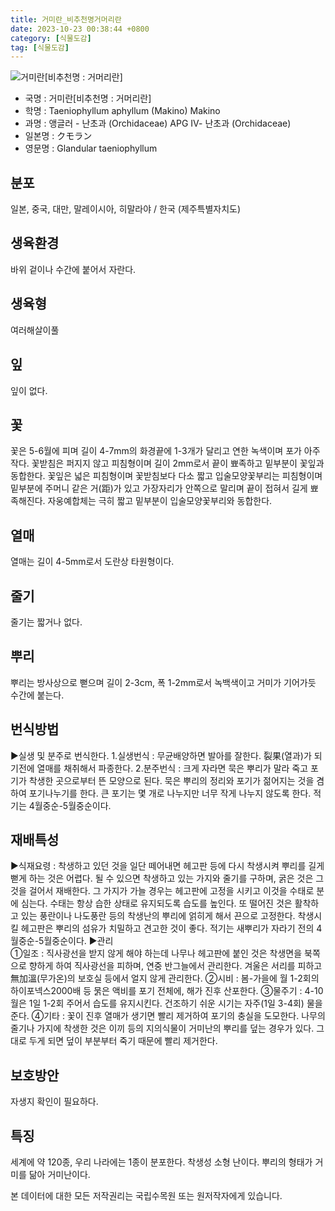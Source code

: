 ```yaml
---
title: 거미란_비추천명거머리란
date: 2023-10-23 00:38:44 +0800
category: [식물도감]
tag: [식물도감]
---
```




![거미란[비추천명 : 거머리란]](/fileUpload/plants/basic/Orchidaceae/Taeniophyllum/6415/1_th2.JPG)
- 국명 : 거미란[비추천명 : 거머리란]
- 학명 : Taeniophyllum aphyllum (Makino) Makino
- 과명 : 앵글러 - 난초과 (Orchidaceae) APG Ⅳ- 난초과 (Orchidaceae)
- 일본명 : クモラン
- 영문명 : Glandular taeniophyllum


## 분포
일본, 중국, 대만, 말레이시아, 히말라야 / 한국 (제주특별자치도) 
## 생육환경
바위 겉이나 수간에 붙어서 자란다.
## 생육형
여러해살이풀
## 잎
잎이 없다.
## 꽃
꽃은 5-6월에 피며 길이 4-7mm의 화경끝에 1-3개가 달리고 연한 녹색이며 포가 아주 작다. 꽃받침은 퍼지지 않고 피침형이며 길이 2mm로서 끝이 뾰족하고 밑부분이 꽃잎과 동합한다. 꽃잎은 넓은 피침형이며 꽃받침보다 다소 짧고 입술모양꽃부리는 피침형이며 밑부분에 주머니 같은 거(距)가 있고 가장자리가 안쪽으로 말리며 끝이 접혀서 길게 뾰족해진다. 자웅예합체는 극히 짧고 밑부분이 입술모양꽃부리와 동합한다.
## 열매
열매는 길이 4-5mm로서 도란상 타원형이다.
## 줄기
줄기는 짧거나 없다.
## 뿌리
뿌리는 방사상으로 뻗으며 길이 2-3cm, 폭 1-2mm로서 녹백색이고 거미가 기어가듯 수간에 붙는다.
## 번식방법
▶실생 및 분주로 번식한다. 1.실생번식 : 무균배양하면 발아를 잘한다. 裂果(열과)가 되기전에 열매를 채취해서 파종한다.2.분주번식 : 크게 자라면 묵은 뿌리가 말라 죽고 포기가 착생한 곳으로부터 뜬 모양으로 된다. 묵은 뿌리의 정리와 포기가 젊어지는 것을 겸하여 포기나누기를 한다. 큰 포기는 몇 개로 나누지만 너무 작게 나누지 않도록 한다. 적기는 4월중순-5월중순이다.
## 재배특성
▶식재요령 : 착생하고 있던 것을 일단 떼어내면 헤고판 등에 다시 착생시켜 뿌리를 길게 뻗게 하는 것은 어렵다. 될 수 있으면 착생하고 있는 가지와 줄기를 구하며, 굵은 것은 그것을 걸어서 재배한다. 그 가지가 가늘 경우는 헤고판에 고정을 시키고 이것을 수태로 분에 심는다. 수태는 항상 습한 상태로 유지되도록 습도를 높인다. 또 떨어진 것은 활착하고 있는 풍란이나 나도풍란 등의 착생난의 뿌리에 얽히게 해서 끈으로 고정한다. 착생시킬 헤고판은 뿌리의 섬유가 치밀하고 견고한 것이 좋다. 적기는 새뿌리가 자라기 전의 4월중순-5월중순이다. ▶관리  ①일조 : 직사광선을 받지 않게 해야 하는데 나무나 헤고판에 붙인 것은 착생면을 북쪽으로 향하게 하여 직사광선을 피하며, 연중 반그늘에서 관리한다. 겨울은 서리를 피하고 無加溫(무가온)의 보호실 등에서 얼지 않게 관리한다. ②시비 : 봄-가을에 월 1-2회의 하이포넥스2000배 등 묽은 액비를 포기 전체에, 해가 진후 산포한다. ③물주기 : 4-10월은 1일 1-2회 주어서 습도를 유지시킨다. 건조하기 쉬운 시기는 자주(1일 3-4회) 물을 준다. ④기타 : 꽃이 진후 열매가 생기면 빨리 제거하여 포기의 충실을 도모한다. 나무의 줄기나 가지에 착생한 것은 이끼 등의 지의식물이 거미난의 뿌리를 덮는 경우가 있다. 그대로 두게 되면 덮이 부분부터 죽기 때문에 빨리 제거한다.
## 보호방안
자생지 확인이 필요하다.
## 특징
세계에 약 120종, 우리 나라에는 1종이 분포한다. 착생성 소형 난이다. 뿌리의 형태가 거미를 닮아 거미난이다.






본 데이터에 대한 모든 저작권리는 국립수목원 또는 원저작자에게 있습니다.
